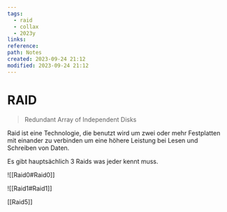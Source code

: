 ```yaml
---
tags:
  - raid
  - collax
  - 2023y
links: 
reference: 
path: Notes
created: 2023-09-24 21:12
modified: 2023-09-24 21:12
---
```

# RAID 
>Redundant Array of Independent Disks

Raid ist eine Technologie, die benutzt wird um zwei oder mehr Festplatten mit einander zu verbinden um eine höhere Leistung bei Lesen und Schreiben von Daten.

Es gibt hauptsächlich 3 Raids was jeder kennt muss.

![[Raid0#Raid0]] 

![[Raid1#Raid1]]

[[Raid5]]